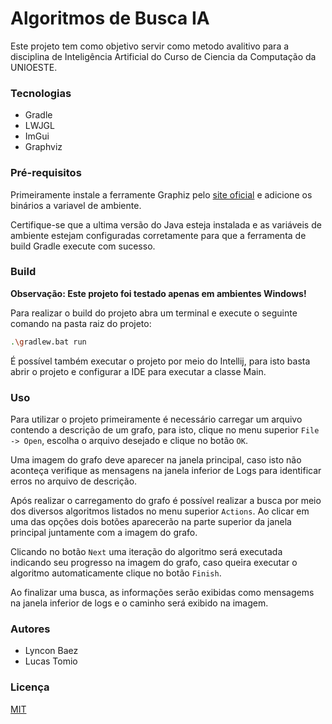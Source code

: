 # Algoritmos de Busca IA

Este projeto tem como objetivo servir como metodo avalitivo para a disciplina de Inteligência Artificial do Curso de Ciencia da Computação da UNIOESTE.

### Tecnologias

- Gradle
- LWJGL
- ImGui
- Graphviz

### Pré-requisitos

Primeiramente instale a ferramente Graphiz pelo [site oficial](https://graphviz.org/download/) e adicione os binários a variavel de ambiente.

Certifique-se que a ultima versão do Java esteja instalada e as variáveis de ambiente estejam configuradas corretamente para que a ferramenta de build Gradle execute com sucesso.

### Build

**Observação: Este projeto foi testado apenas em ambientes Windows!**

Para realizar o build do projeto abra um terminal e execute o seguinte comando na pasta raiz do projeto:

```bash
.\gradlew.bat run
```

É possível também executar o projeto por meio do Intellij, para isto basta abrir o projeto e configurar a IDE para executar a classe Main.

### Uso

Para utilizar o projeto primeiramente é necessário carregar um arquivo contendo a descrição de um grafo, para isto, clique no menu superior ```File -> Open```, escolha o arquivo desejado e clique no botão ```OK```.

Uma imagem do grafo deve aparecer na janela principal, caso isto não aconteça verifique as mensagens na janela inferior de Logs para identificar erros no arquivo de descrição.

Após realizar o carregamento do grafo é possível realizar a busca por meio dos diversos algoritmos listados no menu superior ```Actions```. Ao clicar em uma das opções dois botões aparecerão na parte superior da janela principal juntamente com a imagem do grafo.

Clicando no botão ```Next``` uma iteração do algoritmo será executada indicando seu progresso na imagem do grafo, caso queira executar o algoritmo automaticamente clique no botão ```Finish```. 

Ao finalizar uma busca, as informações serão exibidas como mensagems na janela inferior de logs e o caminho será exibido na imagem.

### Autores
- Lyncon Baez
- Lucas Tomio

### Licença
[MIT](https://choosealicense.com/licenses/mit/)
